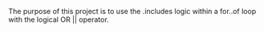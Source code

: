 The purpose of this project is to use the .includes logic within a for..of loop with the logical OR || operator.
